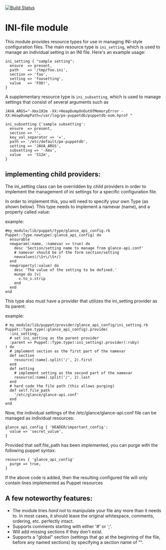 [![Build Status](https://travis-ci.org/puppetlabs/puppetlabs-inifile.png?branch=master)](https://travis-ci.org/puppetlabs/puppetlabs-inifile)

# INI-file module #

This module provides resource types for use in managing INI-style configuration
files.  The main resource type is `ini_setting`, which is used to manage an
individual setting in an INI file.  Here's an example usage:

    ini_setting { "sample setting":
      ensure  => present,
      path    => '/tmp/foo.ini',
      section => 'foo',
      setting => 'foosetting',
      value   => 'FOO!',
    }

A supplementary resource type is `ini_subsetting`, which is used to manage
settings that consist of several arguments such as

    JAVA_ARGS="-Xmx192m -XX:+HeapDumpOnOutOfMemoryError -XX:HeapDumpPath=/var/log/pe-puppetdb/puppetdb-oom.hprof "

    ini_subsetting {'sample subsetting':
      ensure  => present,
      section => '',
      key_val_separator => '=',
      path => '/etc/default/pe-puppetdb',
      setting => 'JAVA_ARGS',
      subsetting => '-Xmx',
      value   => '512m',
    }

## implementing child providers:


The ini_setting class can be overridden by child providers in order to implement the management of ini settings for a specific configuration file.

In order to implement this, you will need to specify your own Type (as shown below). This type needs to implement a namevar (name), and a property called value:


  example:

    #my_module/lib/puppet/type/glance_api_config.rb
    Puppet::Type.newtype(:glance_api_config) do
      ensurable
      newparam(:name, :namevar => true) do
        desc 'Section/setting name to manage from glance-api.conf'
        # namevar should be of the form section/setting
        newvalues(/\S+\/\S+/)
      end
      newproperty(:value) do
        desc 'The value of the setting to be defined.'
        munge do |v|
          v.to_s.strip
        end
      end
    end

This type also must have a provider that utilizes the ini_setting provider as its parent:

  example:

    # my_module/lib/puppet/provider/glance_api_config/ini_setting.rb
    Puppet::Type.type(:glance_api_config).provide(
      :ini_setting,
      # set ini_setting as the parent provider
      :parent => Puppet::Type.type(:ini_setting).provider(:ruby)
    ) do
      # implement section as the first part of the namevar
      def section
        resource[:name].split('/', 2).first
      end
      def setting
        # implement setting as the second part of the namevar
        resource[:name].split('/', 2).last
      end
      # hard code the file path (this allows purging)
      def self.file_path
        '/etc/glance/glance-api.conf'
      end
    end


Now, the individual settings of the /etc/glance/glance-api.conf file can be managed as individual resources:

    glance_api_config { 'HEADER/important_config':
      value => 'secret_value',
    }

Provided that self.file_path has been implemented, you can purge with the following puppet syntax:

    resources { 'glance_api_config'
      purge => true,
    }

If the above code is added, then the resulting configured file will only contain lines implemented as Puppet resources


## A few noteworthy features:

 * The module tries *hard* not to manipulate your file any more than it needs to.
   In most cases, it should leave the original whitespace, comments, ordering,
   etc. perfectly intact.
 * Supports comments starting with either '#' or ';'.
 * Will add missing sections if they don't exist.
 * Supports a "global" section (settings that go at the beginning of the file,
   before any named sections) by specifying a section name of "".

